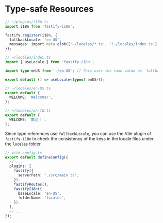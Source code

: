 # Type-safe Resources

```ts
// ~/plugins/i18n.ts
import i18n from 'fastify-i18n';

fastify.register(i18n, {
  fallbackLocale: 'en-US',
  messages: import.meta.glob(['~/locales/*.ts', '!~/locales/index.ts'], { eager: true }),
});
```

```ts
// ~/locales/index.ts
import { useLocale } from 'fastify-i18n';

import type enUS from './en-US'; // This uses the same value as `fallbackLocale` for type reference

export default () => useLocale<typeof enUS>();
```

```ts
// ~/locales/en-US.ts
export default {
  WELCOME: 'Welcome!',
};
```

```ts
// ~/locales/zh-TW.ts
export default {
  WELCOME: '歡迎！',
};
```

Since type references use `fallbackLocale`, you can use the Vite plugin of `fastify-i18n` to check the consistency of the keys in the locale files under the `locales` folder.

```ts
// vite.config.ts
export default defineConfig({
  // ...
  plugins: [
    fastify({
      serverPath: './src/main.ts',
    }),
    fastifyRoutes(),
    fastifyI18n({
      baseLocale: 'en-US',
      folderName: 'locales',
    }),
  ],
  // ...
});
```
